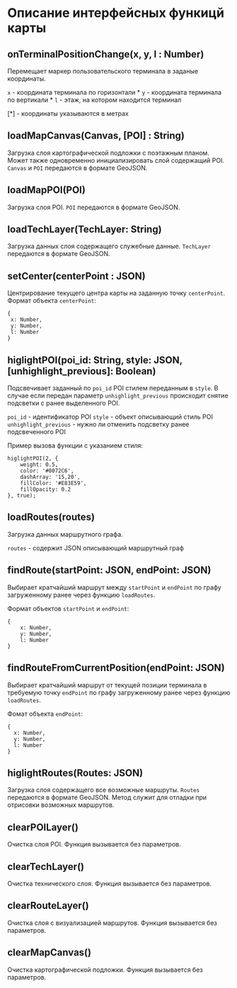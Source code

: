 # Описание интерфейсных функицй карты

## onTerminalPositionChange(x, y, l : Number)

Перемещает маркер пользовательского терминала в заданые координаты.

`x` - координата терминала по горизонтали *
`y` - координата терминала по вертикали *
`l` - этаж, на котором находится терминал

[*] - координаты указываются в метрах

## loadMapCanvas(Canvas, [POI] : String)

Загрузка слоя картографической подложки с поэтажным планом. Может также одновременно инициализировать слой содержащий POI. `Canvas` и `POI` передаются в формате GeoJSON. 

## loadMapPOI(POI)

Загрузка слоя POI. `POI` передаются в формате GeoJSON.

## loadTechLayer(TechLayer: String)

Загрузка данных слоя содержащего служебные данные. `TechLayer` передаются в формате GeoJSON.

## setCenter(centerPoint : JSON)

Центрирование текущего центра карты на заданную точку `centerPoint`.
Формат объекта `centerPoint`:
```
{
 x: Number,
 y: Number,
 l: Number
}
```

## higlightPOI(poi_id: String, style: JSON, [unhighlight_previous]: Boolean) 
 
Подсвечивает заданный по `poi_id` POI стилем переданным в `style`. В случае если передан параметр `unhighlight_previous` происходит снятие подсветки с ранее выделенного POI.

`poi_id` - идентификатор POI 
`style` - объект описывающий стиль POI
`unhighlight_previous` - нужно ли отменить подсветку ранее подсвеченного POI 

Пример вызова функции с указанием стиля:
```
higlightPOI(2, {
    weight: 0.5,
    color: '#0072C6',
    dashArray: '15,20',
    fillColor: '#E83E59',
    fillOpacity: 0.2
}, true);
```

## loadRoutes(routes)

Загрузка данных маршрутного графа.

`routes` - содержит JSON описывающий маршрутный граф

## findRoute(startPoint: JSON, endPoint: JSON)

Выбирает кратчайший маршрут между `startPoint` и `endPoint` по графу загруженному ранее через функцию `loadRoutes`.

Формат объектов `startPoint` и `endPoint`:
```
{
    x: Number,
    y: Number,
    l: Number
}
```

## findRouteFromCurrentPosition(endPoint: JSON)

Выбирает кратчайший маршрут от текущей позиции терминала в требуемую точку `endPoint` по графу загруженному ранее через функцию `loadRoutes`.
 
Фомат объекта `endPoint`:
```
{
  x: Number,
  y: Number,
  l: Number
}
```

## higlightRoutes(Routes: JSON)

Загрузка слоя содержащего все возможные маршруты. `Routes` передаются в формате GeoJSON. Метод служит для отладки при отрисовки возможных маршрутов.

## clearPOILayer()

Очистка слоя POI. Функция вызывается без параметров.

## clearTechLayer()

Очистка технического слоя. Функция вызывается без параметров.

## clearRouteLayer()

Очистка слоя с визуализацией маршрутов. Функция вызывается без параметров.

## clearMapCanvas()

Очистка картографической подложки. Функция вызывается без параметров.



